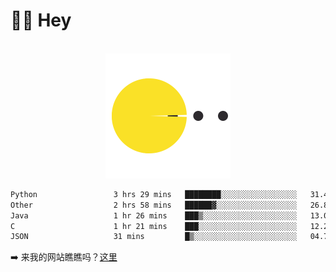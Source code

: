 
# 👋🏻 Hey
<div align="center">
	<br>
	<img src="https://raw.githubusercontent.com/Aniket965/Aniket965/master/pacman.svg?sanitize=true" width="200" height="200">
	<br>
</div>

<!--START_SECTION:waka-->

```txt
Python                 3 hrs 29 mins   ████████░░░░░░░░░░░░░░░░░   31.48 %
Other                  2 hrs 58 mins   ██████▓░░░░░░░░░░░░░░░░░░   26.86 %
Java                   1 hr 26 mins    ███▒░░░░░░░░░░░░░░░░░░░░░   13.06 %
C                      1 hr 21 mins    ███░░░░░░░░░░░░░░░░░░░░░░   12.27 %
JSON                   31 mins         █▒░░░░░░░░░░░░░░░░░░░░░░░   04.74 %
```

<!--END_SECTION:waka-->

 ➡️  来我的网站瞧瞧吗？[这里](https://www.shaolongfei.com)
